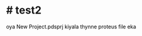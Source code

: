 <h1># test2</h1>
<p style="color:#000000;">oya New Project.pdsprj kiyala thynne proteus file eka </p>
